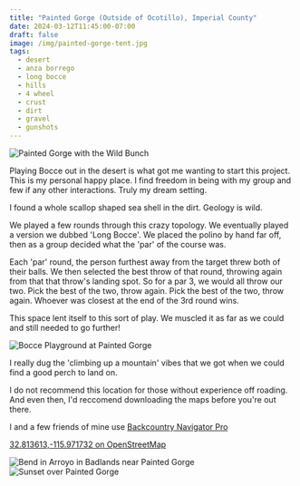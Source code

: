 ```yaml
---
title: "Painted Gorge (Outside of Ocotillo), Imperial County"
date: 2024-03-12T11:45:00-07:00
draft: false
image: /img/painted-gorge-tent.jpg
tags:
  - desert
  - anza borrego
  - long bocce
  - hills
  - 4 wheel
  - crust
  - dirt
  - gravel
  - gunshots
---
```


![Painted Gorge with the Wild Bunch](/img/painted-gorge-tent.jpg)

Playing Bocce out in the desert is what got me wanting to start this project.
This is my personal happy place.
I find freedom in being with my group and few if any other interactions.
Truly my dream setting.

I found a whole scallop shaped sea shell in the dirt.
Geology is wild.

We played a few rounds through this crazy topology.
We eventually played a version we dubbed 'Long Bocce'.
We placed the polino by hand far off, then as a group decided what the 'par' of the course was.

Each 'par' round, the person furthest away from the target threw both of their balls.
We then selected the best throw of that round, throwing again from that that throw's landing spot.
So for a par 3, we would all throw our two.
Pick the best of the two, throw again.
Pick the best of the two, throw again.
Whoever was closest at the end of the 3rd round wins.

This space lent itself to this sort of play.
We muscled it as far as we could and still needed to go further!

![Bocce Playground at Painted Gorge](/img/painted-gorge-hills.jpg)

I really dug the 'climbing up a mountain' vibes that we got when we could find a good perch to land on.

I do not recommend this location for those without experience off roading.
And even then, I'd reccomend downloading the maps before you're out there.

I and a few friends of mine use [Backcountry Navigator Pro](https://www.backcountrynavigator.com/backcountry-navigator-pro)

[32.813613,-115.971732 on OpenStreetMap](https://www.openstreetmap.org/search?query=32.813613%2C-115.971732#map=15/32.8136/-115.9717)

![Bend in Arroyo in Badlands near Painted Gorge](/img/painted-gorge-arroyo.jpg)
![Sunset over Painted Gorge](/img/painted-gorge-sunset.jpg)
